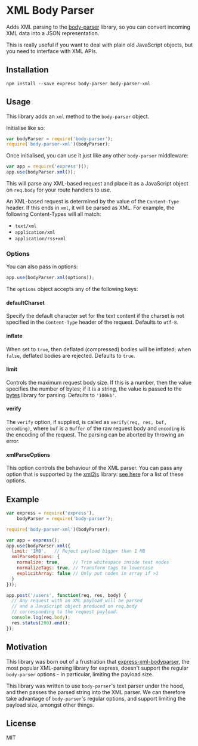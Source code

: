 # XML Body Parser

Adds XML parsing to the [body-parser](https://github.com/expressjs/body-parser) library, so you can convert incoming XML data into a JSON representation.

This is really useful if you want to deal with plain old JavaScript objects, but you need to interface with XML APIs.

## Installation

```
npm install --save express body-parser body-parser-xml
```

## Usage

This library adds an `xml` method to the `body-parser` object.

Initialise like so:

``` js
var bodyParser = require('body-parser');
require('body-parser-xml')(bodyParser);
```

Once initialised, you can use it just like any other `body-parser` middleware:

``` js
var app = require('express')();
app.use(bodyParser.xml());
```

This will parse any XML-based request and place it as a JavaScript object on `req.body` for your route handlers to use.

An XML-based request is determined by the value of the `Content-Type` header. If this ends in `xml`, it will be parsed as XML. For example, the following Content-Types will all match:

- `text/xml`
- `application/xml`
- `application/rss+xml`

### Options

You can also pass in options:

``` js
app.use(bodyParser.xml(options));
```

The `options` object accepts any of the following keys:

#### defaultCharset

Specify the default character set for the text content if the charset is not specified in the `Content-Type` header of the request. Defaults to `utf-8`.

#### inflate

When set to `true`, then deflated (compressed) bodies will be inflated; when `false`, deflated bodies are rejected. Defaults to `true`.

#### limit

Controls the maximum request body size. If this is a number, then the value specifies the number of bytes; if it is a string, the value is passed to the [bytes](https://www.npmjs.com/package/bytes) library for parsing. Defaults to `'100kb'`.

#### verify

The `verify` option, if supplied, is called as `verify(req, res, buf, encoding)`, where `buf` is a `Buffer` of the raw request body and `encoding` is the encoding of the request. The parsing can be aborted by throwing an error.

#### xmlParseOptions

This option controls the behaviour of the XML parser. You can pass any option that is supported by the [xml2js](https://github.com/Leonidas-from-XIV/node-xml2js) library: [see here](https://github.com/Leonidas-from-XIV/node-xml2js#options) for a list of these options.

## Example

``` js
var express = require('express'),
    bodyParser = require('body-parser');

require('body-parser-xml')(bodyParser);

var app = express();
app.use(bodyParser.xml({
  limit: '1MB',   // Reject payload bigger than 1 MB
  xmlParseOptions: {
    normalize: true,     // Trim whitespace inside text nodes
    normalizeTags: true, // Transform tags to lowercase
    explicitArray: false // Only put nodes in array if >1
  }
}));

app.post('/users', function(req, res, body) {
  // Any request with an XML payload will be parsed
  // and a JavaScript object produced on req.body
  // corresponding to the request payload.
  console.log(req.body);
  res.status(200).end();
});

```

## Motivation

This library was born out of a frustration that [express-xml-bodyparser](https://github.com/macedigital/express-xml-bodyparser), the most popular XML-parsing library for express, doesn't support the regular `body-parser` options - in particular, limiting the payload size.

This library was written to use `body-parser`'s text parser under the hood, and then passes the parsed string into the XML parser. We can therefore take advantage of `body-parser`'s regular options, and support limiting the payload size, amongst other things.

## License

MIT
